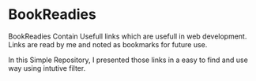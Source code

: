 # BookReadies

BookReadies Contain Usefull links which are usefull in web development. Links are read by me and noted as bookmarks for future use.

In this Simple Repository, I presented those links in a easy to find and use way using intutive filter.

